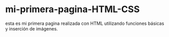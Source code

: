 # mi-primera-pagina-HTML-CSS
esta es mi primera pagina realizada con HTML utilizando funciones básicas y inserción de imágenes.
